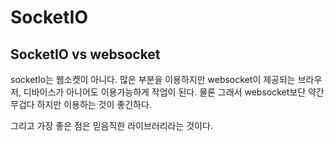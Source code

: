 # SocketIO

## SocketIO vs websocket

socketIo는 웹소켓이 아니다. 많은 부분을 이용하지만 websocket이 제공되는 브라우저, 디바이스가 아니어도 이용가능하게 작업이 된다. 물론 그래서 websocket보단 약간 무겁다 하지만 이용하는 것이 좋긴하다.

그리고 가장 좋은 점은 믿음직한 라이브러리라는 것이다.
